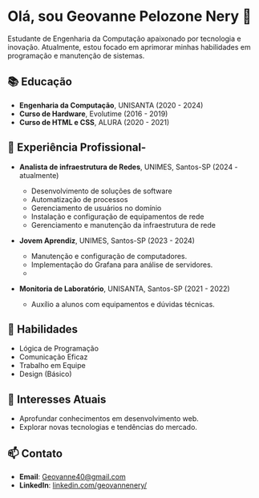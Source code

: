 # Olá, sou Geovanne Pelozone Nery 👋

Estudante de Engenharia da Computação apaixonado por tecnologia e inovação. Atualmente, estou focado em aprimorar minhas habilidades em programação e manutenção de sistemas.

## 📚 Educação
- **Engenharia da Computação**, UNISANTA (2020 - 2024)
- **Curso de Hardware**, Evolutime (2016 - 2019)
- **Curso de HTML e CSS**, ALURA (2020 - 2021)

## 💼 Experiência Profissional- 
- **Analista de infraestrutura de Redes**, UNIMES, Santos-SP (2024 - atualmente)
  - Desenvolvimento de soluções de software
  - Automatização de processos
  - Gerenciamento de usuários no domínio
  - Instalação e configuração de equipamentos de rede
  - Gerenciamento e manutenção da infraestrutura de rede
    
- **Jovem Aprendiz**, UNIMES, Santos-SP (2023 - 2024)
  - Manutenção e configuração de computadores.
  - Implementação do Grafana para análise de servidores.
  - 
- **Monitoria de Laboratório**, UNISANTA, Santos-SP (2021 - 2022)
  - Auxílio a alunos com equipamentos e dúvidas técnicas.

## 🌟 Habilidades
- Lógica de Programação
- Comunicação Eficaz
- Trabalho em Equipe
- Design (Básico)

## 🌱 Interesses Atuais
- Aprofundar conhecimentos em desenvolvimento web.
- Explorar novas tecnologias e tendências do mercado.

## 📫 Contato
- **Email**: [Geovanne40@gmail.com](mailto:Geovanne40@gmail.com)
- **LinkedIn**: [linkedin.com/geovannenery/](https://linkedin.com/geovannenery/)
